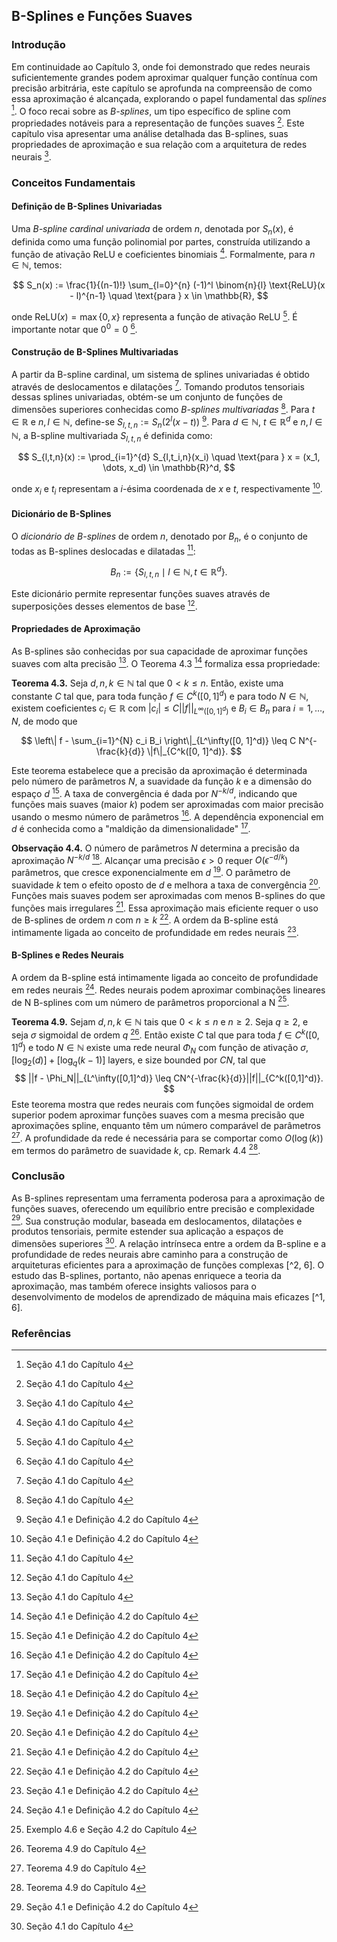 ## B-Splines e Funções Suaves

### Introdução
Em continuidade ao Capítulo 3, onde foi demonstrado que redes neurais suficientemente grandes podem aproximar qualquer função contínua com precisão arbitrária, este capítulo se aprofunda na compreensão de como essa aproximação é alcançada, explorando o papel fundamental das *splines* [^1]. O foco recai sobre as *B-splines*, um tipo específico de spline com propriedades notáveis para a representação de funções suaves [^1]. Este capítulo visa apresentar uma análise detalhada das B-splines, suas propriedades de aproximação e sua relação com a arquitetura de redes neurais [^1].

### Conceitos Fundamentais

#### Definição de B-Splines Univariadas
Uma *B-spline cardinal univariada* de ordem *n*, denotada por $S_n(x)$, é definida como uma função polinomial por partes, construída utilizando a função de ativação ReLU e coeficientes binomiais [^1]. Formalmente, para $n \in \mathbb{N}$, temos:

$$
S_n(x) := \frac{1}{(n-1)!} \sum_{l=0}^{n} (-1)^l \binom{n}{l} \text{ReLU}(x - l)^{n-1} \quad \text{para } x \in \mathbb{R},
$$

onde $\text{ReLU}(x) = \max\{0, x\}$ representa a função de ativação ReLU [^1]. É importante notar que $0^0 = 0$ [^1].

#### Construção de B-Splines Multivariadas
A partir da B-spline cardinal, um sistema de splines univariadas é obtido através de deslocamentos e dilatações [^1]. Tomando produtos tensoriais dessas splines univariadas, obtém-se um conjunto de funções de dimensões superiores conhecidas como *B-splines multivariadas* [^1]. Para $t \in \mathbb{R}$ e $n, l \in \mathbb{N}$, define-se $S_{l,t,n} := S_n(2^l(x - t))$ [^2].  Para $d \in \mathbb{N}$, $t \in \mathbb{R}^d$ e $n, l \in \mathbb{N}$, a B-spline multivariada $S_{l,t,n}$ é definida como:

$$
S_{l,t,n}(x) := \prod_{i=1}^{d} S_{l,t_i,n}(x_i) \quad \text{para } x = (x_1, \dots, x_d) \in \mathbb{R}^d,
$$

onde $x_i$ e $t_i$ representam a *i*-ésima coordenada de $x$ e $t$, respectivamente [^2].

#### Dicionário de B-Splines
O *dicionário de B-splines* de ordem *n*, denotado por $B_n$, é o conjunto de todas as B-splines deslocadas e dilatadas [^1]:

$$
B_n := \{S_{l,t,n} \mid l \in \mathbb{N}, t \in \mathbb{R}^d\}.
$$

Este dicionário permite representar funções suaves através de superposições desses elementos de base [^1].

#### Propriedades de Aproximação
As B-splines são conhecidas por sua capacidade de aproximar funções suaves com alta precisão [^1]. O Teorema 4.3 [^2] formaliza essa propriedade:

**Teorema 4.3.** Seja $d, n, k \in \mathbb{N}$ tal que $0 < k \leq n$. Então, existe uma constante $C$ tal que, para toda função $f \in C^k([0, 1]^d)$ e para todo $N \in \mathbb{N}$, existem coeficientes $c_i \in \mathbb{R}$ com $|c_i| \leq C ||f||_{L^\infty([0, 1]^d)}$ e $B_i \in B_n$ para $i = 1, \dots, N$, de modo que

$$
\left\| f - \sum_{i=1}^{N} c_i B_i \right\|_{L^\infty([0, 1]^d)} \leq C N^{-\frac{k}{d}} \|f\|_{C^k([0, 1]^d)}.
$$

Este teorema estabelece que a precisão da aproximação é determinada pelo número de parâmetros *N*, a suavidade da função *k* e a dimensão do espaço *d* [^2]. A taxa de convergência é dada por $N^{-k/d}$, indicando que funções mais suaves (maior *k*) podem ser aproximadas com maior precisão usando o mesmo número de parâmetros [^2]. A dependência exponencial em *d* é conhecida como a "maldição da dimensionalidade" [^2].

**Observação 4.4.** O número de parâmetros $N$ determina a precisão da aproximação $N^{-k/d}$ [^2]. Alcançar uma precisão $\epsilon > 0$ requer $O(\epsilon^{-d/k})$ parâmetros, que cresce exponencialmente em $d$ [^2]. O parâmetro de suavidade $k$ tem o efeito oposto de $d$ e melhora a taxa de convergência [^2]. Funções mais suaves podem ser aproximadas com menos B-splines do que funções mais irregulares [^2]. Essa aproximação mais eficiente requer o uso de B-splines de ordem $n$ com $n \geq k$ [^2]. A ordem da B-spline está intimamente ligada ao conceito de profundidade em redes neurais [^2].

#### B-Splines e Redes Neurais
A ordem da B-spline está intimamente ligada ao conceito de profundidade em redes neurais [^2]. Redes neurais podem aproximar combinações lineares de N B-splines com um número de parâmetros proporcional a N [^3].

**Teorema 4.9.** Sejam $d, n, k \in \mathbb{N}$ tais que $0 < k \leq n$ e $n \geq 2$. Seja $q \geq 2$, e seja $\sigma$ sigmoidal de ordem $q$ [^6].
Então existe $C$ tal que para toda $f \in C^k([0,1]^d)$ e todo $N \in \mathbb{N}$ existe uma rede neural $\Phi_N$ com função de ativação $\sigma$, $[\log_2(d)] + [\log_q(k-1)]$ layers, e size bounded por $CN$, tal que
$$
||f - \Phi_N||_{L^\infty([0,1]^d)} \leq CN^{-\frac{k}{d}}||f||_{C^k([0,1]^d)}.
$$
Este teorema mostra que redes neurais com funções sigmoidal de ordem superior podem aproximar funções suaves com a mesma precisão que aproximações spline, enquanto têm um número comparável de parâmetros [^6]. A profundidade da rede é necessária para se comportar como $O(\log(k))$ em termos do parâmetro de suavidade $k$, cp. Remark 4.4 [^6].

### Conclusão
As B-splines representam uma ferramenta poderosa para a aproximação de funções suaves, oferecendo um equilíbrio entre precisão e complexidade [^2]. Sua construção modular, baseada em deslocamentos, dilatações e produtos tensoriais, permite estender sua aplicação a espaços de dimensões superiores [^1]. A relação intrínseca entre a ordem da B-spline e a profundidade de redes neurais abre caminho para a construção de arquiteturas eficientes para a aproximação de funções complexas [^2, 6]. O estudo das B-splines, portanto, não apenas enriquece a teoria da aproximação, mas também oferece insights valiosos para o desenvolvimento de modelos de aprendizado de máquina mais eficazes [^1, 6].

### Referências
[^1]: Seção 4.1 do Capítulo 4
[^2]: Seção 4.1 e Definição 4.2 do Capítulo 4
[^3]: Exemplo 4.6 e Seção 4.2 do Capítulo 4
[^6]: Teorema 4.9 do Capítulo 4
<!-- END -->